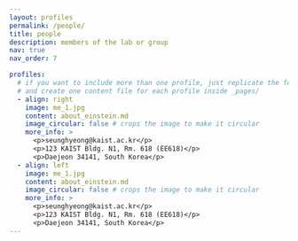 ```yaml
---
layout: profiles
permalink: /people/
title: people
description: members of the lab or group
nav: true
nav_order: 7

profiles:
  # if you want to include more than one profile, just replicate the following block
  # and create one content file for each profile inside _pages/
  - align: right
    image: me_1.jpg
    content: about_einstein.md
    image_circular: false # crops the image to make it circular
    more_info: >
      <p>seunghyeong@kaist.ac.kr</p>
      <p>123 KAIST Bldg. N1, Rm. 618 (EE618)</p>
      <p>Daejeon 34141, South Korea</p>
  - align: left
    image: me_1.jpg
    content: about_einstein.md
    image_circular: false # crops the image to make it circular
    more_info: >
      <p>seunghyeong@kaist.ac.kr</p>
      <p>123 KAIST Bldg. N1, Rm. 618 (EE618)</p>
      <p>Daejeon 34141, South Korea</p>
---
```


